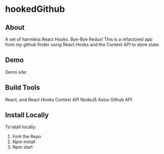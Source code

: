 # hookedGithub

## About 
A set of harmless React Hooks. Bye-Bye Redux!
This is a refactored app from my github finder using React Hooks and the Context API to store state.


## Demo
Demo site:

## Build Tools
React, and React Hooks
Context API
NodeJS
Axios
Github API

## Install Locally
To istall locally:
1. Fork the Repo
2. Npm install
3. Npm start